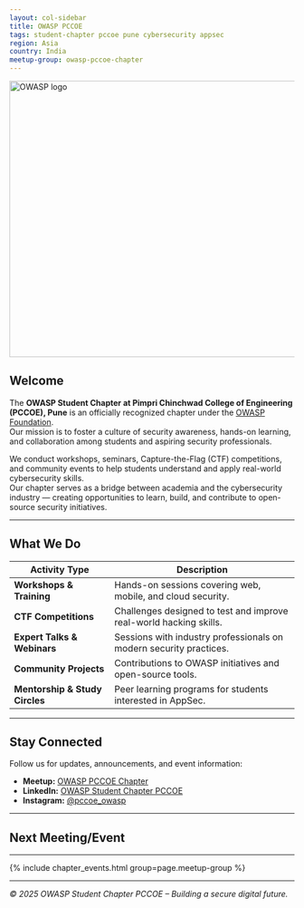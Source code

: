 ```yaml
---
layout: col-sidebar
title: OWASP PCCOE
tags: student-chapter pccoe pune cybersecurity appsec
region: Asia
country: India
meetup-group: owasp-pccoe-chapter
---
```

<img width="1157" height="488" alt="OWASP logo" src="https://github.com/user-attachments/assets/1fd7299a-403b-414d-b9a4-d2146160671a" />

## Welcome

The **OWASP Student Chapter at Pimpri Chinchwad College of Engineering (PCCOE), Pune** is an officially recognized chapter under the [OWASP Foundation](https://owasp.org).  
Our mission is to foster a culture of security awareness, hands-on learning, and collaboration among students and aspiring security professionals.

We conduct workshops, seminars, Capture-the-Flag (CTF) competitions, and community events to help students understand and apply real-world cybersecurity skills.  
Our chapter serves as a bridge between academia and the cybersecurity industry — creating opportunities to learn, build, and contribute to open-source security initiatives.

---

## What We Do

| Activity Type | Description |
|----------------|-------------|
| **Workshops & Training** | Hands-on sessions covering web, mobile, and cloud security. |
| **CTF Competitions** | Challenges designed to test and improve real-world hacking skills. |
| **Expert Talks & Webinars** | Sessions with industry professionals on modern security practices. |
| **Community Projects** | Contributions to OWASP initiatives and open-source tools. |
| **Mentorship & Study Circles** | Peer learning programs for students interested in AppSec. |

---

## Stay Connected

Follow us for updates, announcements, and event information:

- **Meetup:** [OWASP PCCOE Chapter](https://www.meetup.com/owasp-pccoe-chapter/)  
- **LinkedIn:** [OWASP Student Chapter PCCOE](https://www.linkedin.com/company/owasp-student-chapter-pccoe)  
- **Instagram:** [@pccoe_owasp](https://www.instagram.com/pccoe_owasp/)

---

## Next Meeting/Event
---------------------
{% include chapter_events.html group=page.meetup-group %}

---

*© 2025 OWASP Student Chapter PCCOE – Building a secure digital future.*
